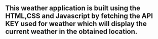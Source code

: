 <html>
<h2>
  This weather application is built using the HTML,CSS and Javascript by fetching the API KEY used for weather which will display the current weather in the obtained location.</h2>
</html>
